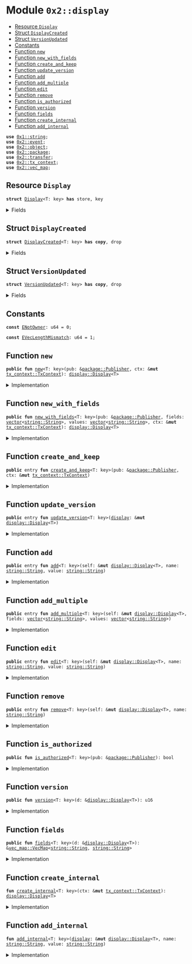 
<a name="0x2_display"></a>

# Module `0x2::display`



-  [Resource `Display`](#0x2_display_Display)
-  [Struct `DisplayCreated`](#0x2_display_DisplayCreated)
-  [Struct `VersionUpdated`](#0x2_display_VersionUpdated)
-  [Constants](#@Constants_0)
-  [Function `new`](#0x2_display_new)
-  [Function `new_with_fields`](#0x2_display_new_with_fields)
-  [Function `create_and_keep`](#0x2_display_create_and_keep)
-  [Function `update_version`](#0x2_display_update_version)
-  [Function `add`](#0x2_display_add)
-  [Function `add_multiple`](#0x2_display_add_multiple)
-  [Function `edit`](#0x2_display_edit)
-  [Function `remove`](#0x2_display_remove)
-  [Function `is_authorized`](#0x2_display_is_authorized)
-  [Function `version`](#0x2_display_version)
-  [Function `fields`](#0x2_display_fields)
-  [Function `create_internal`](#0x2_display_create_internal)
-  [Function `add_internal`](#0x2_display_add_internal)


<pre><code><b>use</b> <a href="../../dependencies/move-stdlib/string.md#0x1_string">0x1::string</a>;
<b>use</b> <a href="../../dependencies/mgo-framework/event.md#0x2_event">0x2::event</a>;
<b>use</b> <a href="../../dependencies/mgo-framework/object.md#0x2_object">0x2::object</a>;
<b>use</b> <a href="../../dependencies/mgo-framework/package.md#0x2_package">0x2::package</a>;
<b>use</b> <a href="../../dependencies/mgo-framework/transfer.md#0x2_transfer">0x2::transfer</a>;
<b>use</b> <a href="../../dependencies/mgo-framework/tx_context.md#0x2_tx_context">0x2::tx_context</a>;
<b>use</b> <a href="../../dependencies/mgo-framework/vec_map.md#0x2_vec_map">0x2::vec_map</a>;
</code></pre>



<a name="0x2_display_Display"></a>

## Resource `Display`



<pre><code><b>struct</b> <a href="../../dependencies/mgo-framework/display.md#0x2_display_Display">Display</a>&lt;T: key&gt; <b>has</b> store, key
</code></pre>



<details>
<summary>Fields</summary>


<dl>
<dt>
<code>id: <a href="../../dependencies/mgo-framework/object.md#0x2_object_UID">object::UID</a></code>
</dt>
<dd>

</dd>
<dt>
<code>fields: <a href="../../dependencies/mgo-framework/vec_map.md#0x2_vec_map_VecMap">vec_map::VecMap</a>&lt;<a href="../../dependencies/move-stdlib/string.md#0x1_string_String">string::String</a>, <a href="../../dependencies/move-stdlib/string.md#0x1_string_String">string::String</a>&gt;</code>
</dt>
<dd>

</dd>
<dt>
<code>version: u16</code>
</dt>
<dd>

</dd>
</dl>


</details>

<a name="0x2_display_DisplayCreated"></a>

## Struct `DisplayCreated`



<pre><code><b>struct</b> <a href="../../dependencies/mgo-framework/display.md#0x2_display_DisplayCreated">DisplayCreated</a>&lt;T: key&gt; <b>has</b> <b>copy</b>, drop
</code></pre>



<details>
<summary>Fields</summary>


<dl>
<dt>
<code>id: <a href="../../dependencies/mgo-framework/object.md#0x2_object_ID">object::ID</a></code>
</dt>
<dd>

</dd>
</dl>


</details>

<a name="0x2_display_VersionUpdated"></a>

## Struct `VersionUpdated`



<pre><code><b>struct</b> <a href="../../dependencies/mgo-framework/display.md#0x2_display_VersionUpdated">VersionUpdated</a>&lt;T: key&gt; <b>has</b> <b>copy</b>, drop
</code></pre>



<details>
<summary>Fields</summary>


<dl>
<dt>
<code>id: <a href="../../dependencies/mgo-framework/object.md#0x2_object_ID">object::ID</a></code>
</dt>
<dd>

</dd>
<dt>
<code>version: u16</code>
</dt>
<dd>

</dd>
<dt>
<code>fields: <a href="../../dependencies/mgo-framework/vec_map.md#0x2_vec_map_VecMap">vec_map::VecMap</a>&lt;<a href="../../dependencies/move-stdlib/string.md#0x1_string_String">string::String</a>, <a href="../../dependencies/move-stdlib/string.md#0x1_string_String">string::String</a>&gt;</code>
</dt>
<dd>

</dd>
</dl>


</details>

<a name="@Constants_0"></a>

## Constants


<a name="0x2_display_ENotOwner"></a>



<pre><code><b>const</b> <a href="../../dependencies/mgo-framework/display.md#0x2_display_ENotOwner">ENotOwner</a>: u64 = 0;
</code></pre>



<a name="0x2_display_EVecLengthMismatch"></a>



<pre><code><b>const</b> <a href="../../dependencies/mgo-framework/display.md#0x2_display_EVecLengthMismatch">EVecLengthMismatch</a>: u64 = 1;
</code></pre>



<a name="0x2_display_new"></a>

## Function `new`



<pre><code><b>public</b> <b>fun</b> <a href="../../dependencies/mgo-framework/display.md#0x2_display_new">new</a>&lt;T: key&gt;(pub: &<a href="../../dependencies/mgo-framework/package.md#0x2_package_Publisher">package::Publisher</a>, ctx: &<b>mut</b> <a href="../../dependencies/mgo-framework/tx_context.md#0x2_tx_context_TxContext">tx_context::TxContext</a>): <a href="../../dependencies/mgo-framework/display.md#0x2_display_Display">display::Display</a>&lt;T&gt;
</code></pre>



<details>
<summary>Implementation</summary>


<pre><code><b>public</b> <b>fun</b> <a href="../../dependencies/mgo-framework/display.md#0x2_display_new">new</a>&lt;T: key&gt;(pub: &Publisher, ctx: &<b>mut</b> TxContext): <a href="../../dependencies/mgo-framework/display.md#0x2_display_Display">Display</a>&lt;T&gt; {
    <b>assert</b>!(<a href="../../dependencies/mgo-framework/display.md#0x2_display_is_authorized">is_authorized</a>&lt;T&gt;(pub), <a href="../../dependencies/mgo-framework/display.md#0x2_display_ENotOwner">ENotOwner</a>);
    <a href="../../dependencies/mgo-framework/display.md#0x2_display_create_internal">create_internal</a>(ctx)
}
</code></pre>



</details>

<a name="0x2_display_new_with_fields"></a>

## Function `new_with_fields`



<pre><code><b>public</b> <b>fun</b> <a href="../../dependencies/mgo-framework/display.md#0x2_display_new_with_fields">new_with_fields</a>&lt;T: key&gt;(pub: &<a href="../../dependencies/mgo-framework/package.md#0x2_package_Publisher">package::Publisher</a>, fields: <a href="../../dependencies/move-stdlib/vector.md#0x1_vector">vector</a>&lt;<a href="../../dependencies/move-stdlib/string.md#0x1_string_String">string::String</a>&gt;, values: <a href="../../dependencies/move-stdlib/vector.md#0x1_vector">vector</a>&lt;<a href="../../dependencies/move-stdlib/string.md#0x1_string_String">string::String</a>&gt;, ctx: &<b>mut</b> <a href="../../dependencies/mgo-framework/tx_context.md#0x2_tx_context_TxContext">tx_context::TxContext</a>): <a href="../../dependencies/mgo-framework/display.md#0x2_display_Display">display::Display</a>&lt;T&gt;
</code></pre>



<details>
<summary>Implementation</summary>


<pre><code><b>public</b> <b>fun</b> <a href="../../dependencies/mgo-framework/display.md#0x2_display_new_with_fields">new_with_fields</a>&lt;T: key&gt;(
    pub: &Publisher, fields: <a href="../../dependencies/move-stdlib/vector.md#0x1_vector">vector</a>&lt;String&gt;, values: <a href="../../dependencies/move-stdlib/vector.md#0x1_vector">vector</a>&lt;String&gt;, ctx: &<b>mut</b> TxContext
): <a href="../../dependencies/mgo-framework/display.md#0x2_display_Display">Display</a>&lt;T&gt; {
    <b>let</b> len = <a href="../../dependencies/move-stdlib/vector.md#0x1_vector_length">vector::length</a>(&fields);
    <b>assert</b>!(len == <a href="../../dependencies/move-stdlib/vector.md#0x1_vector_length">vector::length</a>(&values), <a href="../../dependencies/mgo-framework/display.md#0x2_display_EVecLengthMismatch">EVecLengthMismatch</a>);

    <b>let</b> i = 0;
    <b>let</b> <a href="../../dependencies/mgo-framework/display.md#0x2_display">display</a> = <a href="../../dependencies/mgo-framework/display.md#0x2_display_new">new</a>&lt;T&gt;(pub, ctx);
    <b>while</b> (i &lt; len) {
        <a href="../../dependencies/mgo-framework/display.md#0x2_display_add_internal">add_internal</a>(&<b>mut</b> <a href="../../dependencies/mgo-framework/display.md#0x2_display">display</a>, *<a href="../../dependencies/move-stdlib/vector.md#0x1_vector_borrow">vector::borrow</a>(&fields, i), *<a href="../../dependencies/move-stdlib/vector.md#0x1_vector_borrow">vector::borrow</a>(&values, i));
        i = i + 1;
    };

    <a href="../../dependencies/mgo-framework/display.md#0x2_display">display</a>
}
</code></pre>



</details>

<a name="0x2_display_create_and_keep"></a>

## Function `create_and_keep`



<pre><code><b>public</b> entry <b>fun</b> <a href="../../dependencies/mgo-framework/display.md#0x2_display_create_and_keep">create_and_keep</a>&lt;T: key&gt;(pub: &<a href="../../dependencies/mgo-framework/package.md#0x2_package_Publisher">package::Publisher</a>, ctx: &<b>mut</b> <a href="../../dependencies/mgo-framework/tx_context.md#0x2_tx_context_TxContext">tx_context::TxContext</a>)
</code></pre>



<details>
<summary>Implementation</summary>


<pre><code>entry <b>public</b> <b>fun</b> <a href="../../dependencies/mgo-framework/display.md#0x2_display_create_and_keep">create_and_keep</a>&lt;T: key&gt;(pub: &Publisher, ctx: &<b>mut</b> TxContext) {
    <a href="../../dependencies/mgo-framework/transfer.md#0x2_transfer_public_transfer">transfer::public_transfer</a>(<a href="../../dependencies/mgo-framework/display.md#0x2_display_new">new</a>&lt;T&gt;(pub, ctx), sender(ctx))
}
</code></pre>



</details>

<a name="0x2_display_update_version"></a>

## Function `update_version`



<pre><code><b>public</b> entry <b>fun</b> <a href="../../dependencies/mgo-framework/display.md#0x2_display_update_version">update_version</a>&lt;T: key&gt;(<a href="../../dependencies/mgo-framework/display.md#0x2_display">display</a>: &<b>mut</b> <a href="../../dependencies/mgo-framework/display.md#0x2_display_Display">display::Display</a>&lt;T&gt;)
</code></pre>



<details>
<summary>Implementation</summary>


<pre><code>entry <b>public</b> <b>fun</b> <a href="../../dependencies/mgo-framework/display.md#0x2_display_update_version">update_version</a>&lt;T: key&gt;(
    <a href="../../dependencies/mgo-framework/display.md#0x2_display">display</a>: &<b>mut</b> <a href="../../dependencies/mgo-framework/display.md#0x2_display_Display">Display</a>&lt;T&gt;
) {
    <a href="../../dependencies/mgo-framework/display.md#0x2_display">display</a>.version = <a href="../../dependencies/mgo-framework/display.md#0x2_display">display</a>.version + 1;
    <a href="../../dependencies/mgo-framework/event.md#0x2_event_emit">event::emit</a>(<a href="../../dependencies/mgo-framework/display.md#0x2_display_VersionUpdated">VersionUpdated</a>&lt;T&gt; {
        version: <a href="../../dependencies/mgo-framework/display.md#0x2_display">display</a>.version,
        fields: *&<a href="../../dependencies/mgo-framework/display.md#0x2_display">display</a>.fields,
        id: <a href="../../dependencies/mgo-framework/object.md#0x2_object_uid_to_inner">object::uid_to_inner</a>(&<a href="../../dependencies/mgo-framework/display.md#0x2_display">display</a>.id),
    })
}
</code></pre>



</details>

<a name="0x2_display_add"></a>

## Function `add`



<pre><code><b>public</b> entry <b>fun</b> <a href="../../dependencies/mgo-framework/display.md#0x2_display_add">add</a>&lt;T: key&gt;(self: &<b>mut</b> <a href="../../dependencies/mgo-framework/display.md#0x2_display_Display">display::Display</a>&lt;T&gt;, name: <a href="../../dependencies/move-stdlib/string.md#0x1_string_String">string::String</a>, value: <a href="../../dependencies/move-stdlib/string.md#0x1_string_String">string::String</a>)
</code></pre>



<details>
<summary>Implementation</summary>


<pre><code>entry <b>public</b> <b>fun</b> <a href="../../dependencies/mgo-framework/display.md#0x2_display_add">add</a>&lt;T: key&gt;(self: &<b>mut</b> <a href="../../dependencies/mgo-framework/display.md#0x2_display_Display">Display</a>&lt;T&gt;, name: String, value: String) {
    <a href="../../dependencies/mgo-framework/display.md#0x2_display_add_internal">add_internal</a>(self, name, value)
}
</code></pre>



</details>

<a name="0x2_display_add_multiple"></a>

## Function `add_multiple`



<pre><code><b>public</b> entry <b>fun</b> <a href="../../dependencies/mgo-framework/display.md#0x2_display_add_multiple">add_multiple</a>&lt;T: key&gt;(self: &<b>mut</b> <a href="../../dependencies/mgo-framework/display.md#0x2_display_Display">display::Display</a>&lt;T&gt;, fields: <a href="../../dependencies/move-stdlib/vector.md#0x1_vector">vector</a>&lt;<a href="../../dependencies/move-stdlib/string.md#0x1_string_String">string::String</a>&gt;, values: <a href="../../dependencies/move-stdlib/vector.md#0x1_vector">vector</a>&lt;<a href="../../dependencies/move-stdlib/string.md#0x1_string_String">string::String</a>&gt;)
</code></pre>



<details>
<summary>Implementation</summary>


<pre><code>entry <b>public</b> <b>fun</b> <a href="../../dependencies/mgo-framework/display.md#0x2_display_add_multiple">add_multiple</a>&lt;T: key&gt;(
    self: &<b>mut</b> <a href="../../dependencies/mgo-framework/display.md#0x2_display_Display">Display</a>&lt;T&gt;, fields: <a href="../../dependencies/move-stdlib/vector.md#0x1_vector">vector</a>&lt;String&gt;, values: <a href="../../dependencies/move-stdlib/vector.md#0x1_vector">vector</a>&lt;String&gt;
) {
    <b>let</b> len = <a href="../../dependencies/move-stdlib/vector.md#0x1_vector_length">vector::length</a>(&fields);
    <b>assert</b>!(len == <a href="../../dependencies/move-stdlib/vector.md#0x1_vector_length">vector::length</a>(&values), <a href="../../dependencies/mgo-framework/display.md#0x2_display_EVecLengthMismatch">EVecLengthMismatch</a>);

    <b>let</b> i = 0;
    <b>while</b> (i &lt; len) {
        <a href="../../dependencies/mgo-framework/display.md#0x2_display_add_internal">add_internal</a>(self, *<a href="../../dependencies/move-stdlib/vector.md#0x1_vector_borrow">vector::borrow</a>(&fields, i), *<a href="../../dependencies/move-stdlib/vector.md#0x1_vector_borrow">vector::borrow</a>(&values, i));
        i = i + 1;
    };
}
</code></pre>



</details>

<a name="0x2_display_edit"></a>

## Function `edit`



<pre><code><b>public</b> entry <b>fun</b> <a href="../../dependencies/mgo-framework/display.md#0x2_display_edit">edit</a>&lt;T: key&gt;(self: &<b>mut</b> <a href="../../dependencies/mgo-framework/display.md#0x2_display_Display">display::Display</a>&lt;T&gt;, name: <a href="../../dependencies/move-stdlib/string.md#0x1_string_String">string::String</a>, value: <a href="../../dependencies/move-stdlib/string.md#0x1_string_String">string::String</a>)
</code></pre>



<details>
<summary>Implementation</summary>


<pre><code>entry <b>public</b> <b>fun</b> <a href="../../dependencies/mgo-framework/display.md#0x2_display_edit">edit</a>&lt;T: key&gt;(self: &<b>mut</b> <a href="../../dependencies/mgo-framework/display.md#0x2_display_Display">Display</a>&lt;T&gt;, name: String, value: String) {
    <b>let</b> (_, _) = <a href="../../dependencies/mgo-framework/vec_map.md#0x2_vec_map_remove">vec_map::remove</a>(&<b>mut</b> self.fields, &name);
    <a href="../../dependencies/mgo-framework/display.md#0x2_display_add_internal">add_internal</a>(self, name, value)
}
</code></pre>



</details>

<a name="0x2_display_remove"></a>

## Function `remove`



<pre><code><b>public</b> entry <b>fun</b> <a href="../../dependencies/mgo-framework/display.md#0x2_display_remove">remove</a>&lt;T: key&gt;(self: &<b>mut</b> <a href="../../dependencies/mgo-framework/display.md#0x2_display_Display">display::Display</a>&lt;T&gt;, name: <a href="../../dependencies/move-stdlib/string.md#0x1_string_String">string::String</a>)
</code></pre>



<details>
<summary>Implementation</summary>


<pre><code>entry <b>public</b> <b>fun</b> <a href="../../dependencies/mgo-framework/display.md#0x2_display_remove">remove</a>&lt;T: key&gt;(self: &<b>mut</b> <a href="../../dependencies/mgo-framework/display.md#0x2_display_Display">Display</a>&lt;T&gt;, name: String) {
    <a href="../../dependencies/mgo-framework/vec_map.md#0x2_vec_map_remove">vec_map::remove</a>(&<b>mut</b> self.fields, &name);
}
</code></pre>



</details>

<a name="0x2_display_is_authorized"></a>

## Function `is_authorized`



<pre><code><b>public</b> <b>fun</b> <a href="../../dependencies/mgo-framework/display.md#0x2_display_is_authorized">is_authorized</a>&lt;T: key&gt;(pub: &<a href="../../dependencies/mgo-framework/package.md#0x2_package_Publisher">package::Publisher</a>): bool
</code></pre>



<details>
<summary>Implementation</summary>


<pre><code><b>public</b> <b>fun</b> <a href="../../dependencies/mgo-framework/display.md#0x2_display_is_authorized">is_authorized</a>&lt;T: key&gt;(pub: &Publisher): bool {
    from_package&lt;T&gt;(pub)
}
</code></pre>



</details>

<a name="0x2_display_version"></a>

## Function `version`



<pre><code><b>public</b> <b>fun</b> <a href="../../dependencies/mgo-framework/display.md#0x2_display_version">version</a>&lt;T: key&gt;(d: &<a href="../../dependencies/mgo-framework/display.md#0x2_display_Display">display::Display</a>&lt;T&gt;): u16
</code></pre>



<details>
<summary>Implementation</summary>


<pre><code><b>public</b> <b>fun</b> <a href="../../dependencies/mgo-framework/display.md#0x2_display_version">version</a>&lt;T: key&gt;(d: &<a href="../../dependencies/mgo-framework/display.md#0x2_display_Display">Display</a>&lt;T&gt;): u16 {
    d.version
}
</code></pre>



</details>

<a name="0x2_display_fields"></a>

## Function `fields`



<pre><code><b>public</b> <b>fun</b> <a href="../../dependencies/mgo-framework/display.md#0x2_display_fields">fields</a>&lt;T: key&gt;(d: &<a href="../../dependencies/mgo-framework/display.md#0x2_display_Display">display::Display</a>&lt;T&gt;): &<a href="../../dependencies/mgo-framework/vec_map.md#0x2_vec_map_VecMap">vec_map::VecMap</a>&lt;<a href="../../dependencies/move-stdlib/string.md#0x1_string_String">string::String</a>, <a href="../../dependencies/move-stdlib/string.md#0x1_string_String">string::String</a>&gt;
</code></pre>



<details>
<summary>Implementation</summary>


<pre><code><b>public</b> <b>fun</b> <a href="../../dependencies/mgo-framework/display.md#0x2_display_fields">fields</a>&lt;T: key&gt;(d: &<a href="../../dependencies/mgo-framework/display.md#0x2_display_Display">Display</a>&lt;T&gt;): &VecMap&lt;String, String&gt; {
    &d.fields
}
</code></pre>



</details>

<a name="0x2_display_create_internal"></a>

## Function `create_internal`



<pre><code><b>fun</b> <a href="../../dependencies/mgo-framework/display.md#0x2_display_create_internal">create_internal</a>&lt;T: key&gt;(ctx: &<b>mut</b> <a href="../../dependencies/mgo-framework/tx_context.md#0x2_tx_context_TxContext">tx_context::TxContext</a>): <a href="../../dependencies/mgo-framework/display.md#0x2_display_Display">display::Display</a>&lt;T&gt;
</code></pre>



<details>
<summary>Implementation</summary>


<pre><code><b>fun</b> <a href="../../dependencies/mgo-framework/display.md#0x2_display_create_internal">create_internal</a>&lt;T: key&gt;(ctx: &<b>mut</b> TxContext): <a href="../../dependencies/mgo-framework/display.md#0x2_display_Display">Display</a>&lt;T&gt; {
    <b>let</b> uid = <a href="../../dependencies/mgo-framework/object.md#0x2_object_new">object::new</a>(ctx);

    <a href="../../dependencies/mgo-framework/event.md#0x2_event_emit">event::emit</a>(<a href="../../dependencies/mgo-framework/display.md#0x2_display_DisplayCreated">DisplayCreated</a>&lt;T&gt; {
        id: <a href="../../dependencies/mgo-framework/object.md#0x2_object_uid_to_inner">object::uid_to_inner</a>(&uid)
    });

    <a href="../../dependencies/mgo-framework/display.md#0x2_display_Display">Display</a> {
        id: uid,
        fields: <a href="../../dependencies/mgo-framework/vec_map.md#0x2_vec_map_empty">vec_map::empty</a>(),
        version: 0,
    }
}
</code></pre>



</details>

<a name="0x2_display_add_internal"></a>

## Function `add_internal`



<pre><code><b>fun</b> <a href="../../dependencies/mgo-framework/display.md#0x2_display_add_internal">add_internal</a>&lt;T: key&gt;(<a href="../../dependencies/mgo-framework/display.md#0x2_display">display</a>: &<b>mut</b> <a href="../../dependencies/mgo-framework/display.md#0x2_display_Display">display::Display</a>&lt;T&gt;, name: <a href="../../dependencies/move-stdlib/string.md#0x1_string_String">string::String</a>, value: <a href="../../dependencies/move-stdlib/string.md#0x1_string_String">string::String</a>)
</code></pre>



<details>
<summary>Implementation</summary>


<pre><code><b>fun</b> <a href="../../dependencies/mgo-framework/display.md#0x2_display_add_internal">add_internal</a>&lt;T: key&gt;(<a href="../../dependencies/mgo-framework/display.md#0x2_display">display</a>: &<b>mut</b> <a href="../../dependencies/mgo-framework/display.md#0x2_display_Display">Display</a>&lt;T&gt;, name: String, value: String) {
    <a href="../../dependencies/mgo-framework/vec_map.md#0x2_vec_map_insert">vec_map::insert</a>(&<b>mut</b> <a href="../../dependencies/mgo-framework/display.md#0x2_display">display</a>.fields, name, value)
}
</code></pre>



</details>
